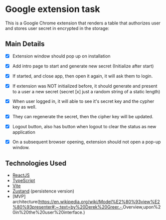 # Google extension task

This is a Google Chrome extension that renders a table that authorizes user and stores user secret in encrypted in the storage:

## Main Details

- [x] Extension window should pop up on installation

- [x] Add intro page to start and generate new secret (Initialize after start)

- [x] If started, and close app, then open it again, it will ask them to login.

- [x] If extension was NOT initialized before, it should generate and present to a user a new secret (secret [x] just a random string of a static length)

- [x] When user logged in, it will able to see it's secret key and the cypher key as well.

- [x] They can regenerate the secret, then the cipher key will be updated.

- [x] Logout button, also has button when logout to clear the status as new application

- [x] On a subsequent browser opening, extension should not open a pop-up window.

## Technologies Used

- [ReactJS](https://reactjs.org/)
- [TypeScript](https://www.typescriptlang.org/)
- [Vite](https://vitejs.dev/)
- [Zustand](https://github.com/pmndrs/zustand) (persistence version)
- [MVP] architecture(<https://en.wikipedia.org/wiki/Model%E2%80%93view%E2%80%93presenter#:~:text=by%20Derek%20Greer.->,Overview,upon%20in%20the%20user%20interface.)

